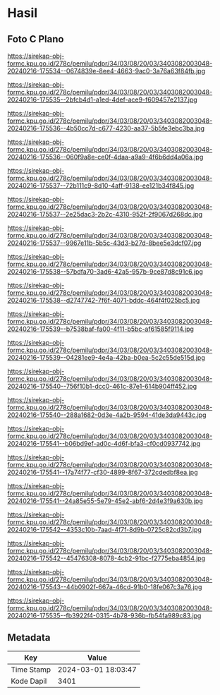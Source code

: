 # Hasil

## Foto C Plano

https://sirekap-obj-formc.kpu.go.id/278c/pemilu/pdpr/34/03/08/20/03/3403082003048-20240216-175534--0674839e-8ee4-4663-9ac0-3a76a63f84fb.jpg

https://sirekap-obj-formc.kpu.go.id/278c/pemilu/pdpr/34/03/08/20/03/3403082003048-20240216-175535--2bfcb4d1-a1ed-4def-ace9-f609457e2137.jpg

https://sirekap-obj-formc.kpu.go.id/278c/pemilu/pdpr/34/03/08/20/03/3403082003048-20240216-175536--4b50cc7d-c677-4230-aa37-5b5fe3ebc3ba.jpg

https://sirekap-obj-formc.kpu.go.id/278c/pemilu/pdpr/34/03/08/20/03/3403082003048-20240216-175536--060f9a8e-ce0f-4daa-a9a9-4f6b6dd4a06a.jpg

https://sirekap-obj-formc.kpu.go.id/278c/pemilu/pdpr/34/03/08/20/03/3403082003048-20240216-175537--72b111c9-8d10-4aff-9138-ee121b34f845.jpg

https://sirekap-obj-formc.kpu.go.id/278c/pemilu/pdpr/34/03/08/20/03/3403082003048-20240216-175537--2e25dac3-2b2c-4310-952f-2f9067d268dc.jpg

https://sirekap-obj-formc.kpu.go.id/278c/pemilu/pdpr/34/03/08/20/03/3403082003048-20240216-175537--9967e11b-5b5c-43d3-b27d-8bee5e3dcf07.jpg

https://sirekap-obj-formc.kpu.go.id/278c/pemilu/pdpr/34/03/08/20/03/3403082003048-20240216-175538--57bdfa70-3ad6-42a5-957b-9ce87d8c91c6.jpg

https://sirekap-obj-formc.kpu.go.id/278c/pemilu/pdpr/34/03/08/20/03/3403082003048-20240216-175538--d2747742-7f6f-4071-bddc-464f4f025bc5.jpg

https://sirekap-obj-formc.kpu.go.id/278c/pemilu/pdpr/34/03/08/20/03/3403082003048-20240216-175539--b7538baf-fa00-4f11-b5bc-af61585f9114.jpg

https://sirekap-obj-formc.kpu.go.id/278c/pemilu/pdpr/34/03/08/20/03/3403082003048-20240216-175539--04281ee9-4e4a-42ba-b0ea-5c2c55de515d.jpg

https://sirekap-obj-formc.kpu.go.id/278c/pemilu/pdpr/34/03/08/20/03/3403082003048-20240216-175540--756f10b1-dcc0-461c-87e1-614b904ff452.jpg

https://sirekap-obj-formc.kpu.go.id/278c/pemilu/pdpr/34/03/08/20/03/3403082003048-20240216-175540--288a1682-0d3e-4a2b-9594-41de3da9443c.jpg

https://sirekap-obj-formc.kpu.go.id/278c/pemilu/pdpr/34/03/08/20/03/3403082003048-20240216-175541--b06bd9ef-ad0c-4d6f-bfa3-cf0cd0937742.jpg

https://sirekap-obj-formc.kpu.go.id/278c/pemilu/pdpr/34/03/08/20/03/3403082003048-20240216-175541--17a74f77-cf30-4899-8f67-372cdedbf8ea.jpg

https://sirekap-obj-formc.kpu.go.id/278c/pemilu/pdpr/34/03/08/20/03/3403082003048-20240216-175541--24a85e55-5e79-45e2-abf6-2d4e3f9a630b.jpg

https://sirekap-obj-formc.kpu.go.id/278c/pemilu/pdpr/34/03/08/20/03/3403082003048-20240216-175542--4353c10b-7aad-4f7f-8d9b-0725c82cd3b7.jpg

https://sirekap-obj-formc.kpu.go.id/278c/pemilu/pdpr/34/03/08/20/03/3403082003048-20240216-175542--45476308-8078-4cb2-91bc-f2775eba4854.jpg

https://sirekap-obj-formc.kpu.go.id/278c/pemilu/pdpr/34/03/08/20/03/3403082003048-20240216-175543--44b0902f-667a-46cd-91b0-18fe067c3a76.jpg

https://sirekap-obj-formc.kpu.go.id/278c/pemilu/pdpr/34/03/08/20/03/3403082003048-20240216-175535--fb3922f4-0315-4b78-936b-fb54fa989c83.jpg


## Metadata

| Key        | Value               |
| ---------- | ------------------- |
| Time Stamp | 2024-03-01 18:03:47 |
| Kode Dapil | 3401                |



